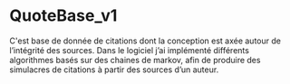 # QuoteBase_v1
C'est base de donnée de citations dont la conception est axée autour de l’intégrité des sources. Dans le logiciel j’ai implémenté différents algorithmes basés sur des chaines de markov, afin de produire des simulacres de citations à partir des sources d’un auteur.
